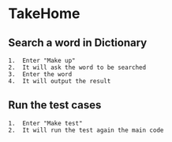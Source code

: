 # TakeHome

## Search a word in Dictionary
    1.  Enter "Make up"
    2.  It will ask the word to be searched
    3.  Enter the word
    4.  It will output the result

## Run the test cases
    1.  Enter "Make test"
    2.  It will run the test again the main code

